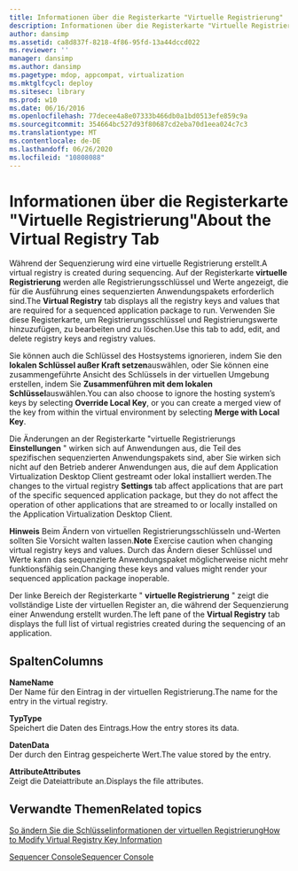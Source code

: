 ```yaml
---
title: Informationen über die Registerkarte "Virtuelle Registrierung"
description: Informationen über die Registerkarte "Virtuelle Registrierung"
author: dansimp
ms.assetid: ca8d837f-8218-4f86-95fd-13a44dccd022
ms.reviewer: ''
manager: dansimp
ms.author: dansimp
ms.pagetype: mdop, appcompat, virtualization
ms.mktglfcycl: deploy
ms.sitesec: library
ms.prod: w10
ms.date: 06/16/2016
ms.openlocfilehash: 77decee4a8e07333b466db0a1bd0513efe859c9a
ms.sourcegitcommit: 354664bc527d93f80687cd2eba70d1eea024c7c3
ms.translationtype: MT
ms.contentlocale: de-DE
ms.lasthandoff: 06/26/2020
ms.locfileid: "10808088"
---
```

# <span data-ttu-id="7203d-103">Informationen über die Registerkarte "Virtuelle Registrierung"</span><span class="sxs-lookup"><span data-stu-id="7203d-103">About the Virtual Registry Tab</span></span>


<span data-ttu-id="7203d-104">Während der Sequenzierung wird eine virtuelle Registrierung erstellt.</span><span class="sxs-lookup"><span data-stu-id="7203d-104">A virtual registry is created during sequencing.</span></span> <span data-ttu-id="7203d-105">Auf der Registerkarte **virtuelle Registrierung** werden alle Registrierungsschlüssel und Werte angezeigt, die für die Ausführung eines sequenzierten Anwendungspakets erforderlich sind.</span><span class="sxs-lookup"><span data-stu-id="7203d-105">The **Virtual Registry** tab displays all the registry keys and values that are required for a sequenced application package to run.</span></span> <span data-ttu-id="7203d-106">Verwenden Sie diese Registerkarte, um Registrierungsschlüssel und Registrierungswerte hinzuzufügen, zu bearbeiten und zu löschen.</span><span class="sxs-lookup"><span data-stu-id="7203d-106">Use this tab to add, edit, and delete registry keys and registry values.</span></span>

<span data-ttu-id="7203d-107">Sie können auch die Schlüssel des Hostsystems ignorieren, indem Sie den **lokalen Schlüssel außer Kraft setzen**auswählen, oder Sie können eine zusammengeführte Ansicht des Schlüssels in der virtuellen Umgebung erstellen, indem Sie **Zusammenführen mit dem lokalen Schlüssel**auswählen.</span><span class="sxs-lookup"><span data-stu-id="7203d-107">You can also choose to ignore the hosting system’s keys by selecting **Override Local Key**, or you can create a merged view of the key from within the virtual environment by selecting **Merge with Local Key**.</span></span>

<span data-ttu-id="7203d-108">Die Änderungen an der Registerkarte "virtuelle Registrierungs **Einstellungen** " wirken sich auf Anwendungen aus, die Teil des spezifischen sequenzierten Anwendungspakets sind, aber Sie wirken sich nicht auf den Betrieb anderer Anwendungen aus, die auf dem Application Virtualization Desktop Client gestreamt oder lokal installiert werden.</span><span class="sxs-lookup"><span data-stu-id="7203d-108">The changes to the virtual registry **Settings** tab affect applications that are part of the specific sequenced application package, but they do not affect the operation of other applications that are streamed to or locally installed on the Application Virtualization Desktop Client.</span></span>

<span data-ttu-id="7203d-109">**Hinweis**  Beim Ändern von virtuellen Registrierungsschlüsseln und-Werten sollten Sie Vorsicht walten lassen.</span><span class="sxs-lookup"><span data-stu-id="7203d-109">**Note** Exercise caution when changing virtual registry keys and values.</span></span> <span data-ttu-id="7203d-110">Durch das Ändern dieser Schlüssel und Werte kann das sequenzierte Anwendungspaket möglicherweise nicht mehr funktionsfähig sein.</span><span class="sxs-lookup"><span data-stu-id="7203d-110">Changing these keys and values might render your sequenced application package inoperable.</span></span>

 

<span data-ttu-id="7203d-111">Der linke Bereich der Registerkarte " **virtuelle Registrierung** " zeigt die vollständige Liste der virtuellen Register an, die während der Sequenzierung einer Anwendung erstellt wurden.</span><span class="sxs-lookup"><span data-stu-id="7203d-111">The left pane of the **Virtual Registry** tab displays the full list of virtual registries created during the sequencing of an application.</span></span>

## <span data-ttu-id="7203d-112">Spalten</span><span class="sxs-lookup"><span data-stu-id="7203d-112">Columns</span></span>


<a href="" id="name"></a>**<span data-ttu-id="7203d-113">Name</span><span class="sxs-lookup"><span data-stu-id="7203d-113">Name</span></span>**  
<span data-ttu-id="7203d-114">Der Name für den Eintrag in der virtuellen Registrierung.</span><span class="sxs-lookup"><span data-stu-id="7203d-114">The name for the entry in the virtual registry.</span></span>

<a href="" id="type"></a>**<span data-ttu-id="7203d-115">Typ</span><span class="sxs-lookup"><span data-stu-id="7203d-115">Type</span></span>**  
<span data-ttu-id="7203d-116">Speichert die Daten des Eintrags.</span><span class="sxs-lookup"><span data-stu-id="7203d-116">How the entry stores its data.</span></span>

<a href="" id="data"></a>**<span data-ttu-id="7203d-117">Daten</span><span class="sxs-lookup"><span data-stu-id="7203d-117">Data</span></span>**  
<span data-ttu-id="7203d-118">Der durch den Eintrag gespeicherte Wert.</span><span class="sxs-lookup"><span data-stu-id="7203d-118">The value stored by the entry.</span></span>

<a href="" id="attributes"></a>**<span data-ttu-id="7203d-119">Attribute</span><span class="sxs-lookup"><span data-stu-id="7203d-119">Attributes</span></span>**  
<span data-ttu-id="7203d-120">Zeigt die Dateiattribute an.</span><span class="sxs-lookup"><span data-stu-id="7203d-120">Displays the file attributes.</span></span>

## <span data-ttu-id="7203d-121">Verwandte Themen</span><span class="sxs-lookup"><span data-stu-id="7203d-121">Related topics</span></span>


[<span data-ttu-id="7203d-122">So ändern Sie die Schlüsselinformationen der virtuellen Registrierung</span><span class="sxs-lookup"><span data-stu-id="7203d-122">How to Modify Virtual Registry Key Information</span></span>](how-to-modify-virtual-registry-key-information.md)

[<span data-ttu-id="7203d-123">Sequencer Console</span><span class="sxs-lookup"><span data-stu-id="7203d-123">Sequencer Console</span></span>](sequencer-console.md)

 

 






